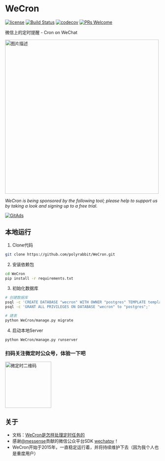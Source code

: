 # WeCron

[![license](https://img.shields.io/badge/License-GPLv3-blue.svg)](https://github.com/polyrabbit/WeCron/blob/master/LICENSE)
[![Build Status](https://api.travis-ci.org/polyrabbit/WeCron.svg)](https://travis-ci.org/polyrabbit/WeCron)
[![codecov](https://codecov.io/gh/polyrabbit/WeCron/branch/master/graph/badge.svg)](https://codecov.io/gh/polyrabbit/WeCron)
[![PRs Welcome](https://img.shields.io/badge/PRs-welcome-brightgreen.svg)](https://github.com/polyrabbit/WeCron/pulls)

微信上的定时提醒 - Cron on WeChat

<p>
<a href="http://wecron.betacat.io" class="rich-diff-level-one">
  <img src="https://user-images.githubusercontent.com/2657334/34242455-7c9ae230-e656-11e7-8420-3da003d87ce5.jpeg" height="500" alt="图片描述" align=center />
</a>
</p>

*WeCron is being sponsored by the following tool; please help to support us by taking a look and signing up to a free trial.*

<a href="https://tracking.gitads.io/?repo=WeCron"> <img src="https://images.gitads.io/WeCron" alt="GitAds"/> </a>

## 本地运行

1. Clone代码

```bash
git clone https://github.com/polyrabbit/WeCron.git
```

2. 安装依赖包

```bash
cd WeCron
pip install -r requirements.txt
```

3. 初始化数据库

```bash
# 创建数据库
psql -c 'CREATE DATABASE "wecron" WITH OWNER "postgres" TEMPLATE template0 ENCODING="UTF8" CONNECTION LIMIT=-1;'
psql -c 'GRANT ALL PRIVILEGES ON DATABASE "wecron" to "postgres";'

# 建表
python WeCron/manage.py migrate
```

4. 启动本地Server

```bash
python WeCron/manage.py runserver
```

### 扫码关注微定时公众号，体验一下吧
<p>
<a href="http://wecron.betacat.io" class="rich-diff-level-one">
  <img src="https://camo.githubusercontent.com/6f87c83d4bb324babcf1fd94751cf1ead16be13e/687474703a2f2f7778332e73696e61696d672e636e2f6d773639302f61633437323334386c793166696c646438686d677a6a323037363037366467612e6a7067" alt="微定时二维码" data-canonical-src="http://wx3.sinaimg.cn/mw690/ac472348ly1fildd8hmgzj2076076dga.jpg" height="150">
</a>
</p>

## 关于

* 文档：[WeCron是怎样处理定时任务的
](http://blog.betacat.io/post/how-wecron-schedules/)
* 感谢[@messense](https://github.com/messense)贡献的微信公众平台SDK [wechatpy](http://docs.wechatpy.org)！
* WeCron开始于2015年，一直稳定运行着，并将持续维护下去（因为我个人也是重度用户）
